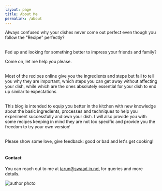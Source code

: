 ```yaml
---
layout: page
title: About Me
permalink: /about
---
```



<div class="row justify-content-between">
<div class="col-md-8 pr-5">

<p>
Always confused why your dishes never come out perfect even though you follow the "Recipe" perfectly? <br> <br>

Fed up and looking for something better to impress your friends and family? <br>

Come on, let me help you please. <br> <br>

Most of the recipes online give you the ingredients and steps but fail to tell you why they are important, which steps you can get away without affecting your dish, while which are the ones absolutely essential for your dish to end up similar to expectations. <br> <br>

This blog is intended to equip you better in the kitchen with new knowledge about the basic ingredients, processes and techniques to help you experiment successfully and own your dish. I will also provide you with some recipes keeping in mind they are not too specific and provide you the freedom to try your own version! <br> <br>

Please show some love, give feedback: good or bad and let's get cooking! <br> <br>
</p>


<h4>Contact</h4>

<p>You can reach out to me at <a href="mailto:tarun@swaad.in.net">tarun@swaad.in.net</a> for queries and more details.</p>

</div>

<div class="col-md-4">

<div class="sticky-top sticky-top-80">

<p class="mb-5"><img class="shadow-lg rounded border-8 border-gray-500 border-opacity-100 border-solid"  src="{{site.baseurl}}/assets/images/about_photo.jpeg" alt="author photo" /></p> 


</div>
</div>
</div>
